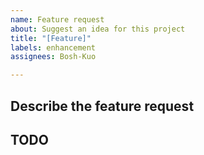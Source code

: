 ```yaml
---
name: Feature request
about: Suggest an idea for this project
title: "[Feature]"
labels: enhancement
assignees: Bosh-Kuo

---
```


## Describe the feature request
<!---
A clear and concise description of what the problem is. Ex. I'm always frustrated when [...]
-->


## TODO
<!---
List all sub-tasks to do
ex:
- [ ] Install development environment
- [ ] Add feature A
- [ ]  fix problem A
-->
